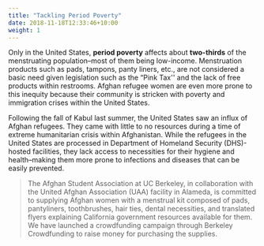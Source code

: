 ```yaml
---
title: "Tackling Period Poverty"
date: 2018-11-18T12:33:46+10:00
weight: 1
---
```


Only in the United States, **period poverty** affects about **two-thirds** of the menstruating population–most of them being low-income. Menstruation products such as pads, tampons, panty liners, etc., are not considered a basic need given legislation such as the “Pink Tax'' and the lack of free products within restrooms. Afghan refugee women are even more prone to this inequity because their community is stricken with poverty and immigration crises within the United States. 

Following the fall of Kabul last summer, the United States saw an influx of Afghan refugees. They came with little to no resources during a time of extreme humanitarian crisis within Afghanistan. While the refugees in the United States are processed in Department of Homeland Security (DHS)-hosted facilities, they lack access to necessities for their hygiene and health–making them more prone to infections and diseases that can be easily prevented. 

> The Afghan Student Association at UC Berkeley, in collaboration with the United Afghan Association (UAA) facility in Alameda, is committed to supplying Afghan women with a menstrual kit composed of pads, pantyliners, toothbrushes, hair ties, dental necessities, and translated flyers explaining California government resources available for them. We have launched a crowdfunding campaign through Berkeley Crowdfunding to raise money for purchasing the supplies.
